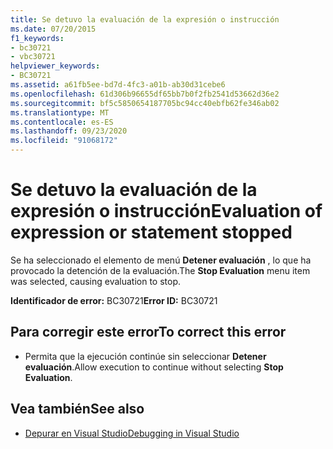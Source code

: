 ```yaml
---
title: Se detuvo la evaluación de la expresión o instrucción
ms.date: 07/20/2015
f1_keywords:
- bc30721
- vbc30721
helpviewer_keywords:
- BC30721
ms.assetid: a61fb5ee-bd7d-4fc3-a01b-ab30d31cebe6
ms.openlocfilehash: 61d306b96655df65bb7b0f2fb2541d53662d36e2
ms.sourcegitcommit: bf5c5850654187705bc94cc40ebfb62fe346ab02
ms.translationtype: MT
ms.contentlocale: es-ES
ms.lasthandoff: 09/23/2020
ms.locfileid: "91068172"
---
```

# <a name="evaluation-of-expression-or-statement-stopped"></a><span data-ttu-id="59030-102">Se detuvo la evaluación de la expresión o instrucción</span><span class="sxs-lookup"><span data-stu-id="59030-102">Evaluation of expression or statement stopped</span></span>

<span data-ttu-id="59030-103">Se ha seleccionado el elemento de menú **Detener evaluación** , lo que ha provocado la detención de la evaluación.</span><span class="sxs-lookup"><span data-stu-id="59030-103">The **Stop Evaluation** menu item was selected, causing evaluation to stop.</span></span>  
  
 <span data-ttu-id="59030-104">**Identificador de error:** BC30721</span><span class="sxs-lookup"><span data-stu-id="59030-104">**Error ID:** BC30721</span></span>  
  
## <a name="to-correct-this-error"></a><span data-ttu-id="59030-105">Para corregir este error</span><span class="sxs-lookup"><span data-stu-id="59030-105">To correct this error</span></span>  
  
- <span data-ttu-id="59030-106">Permita que la ejecución continúe sin seleccionar **Detener evaluación**.</span><span class="sxs-lookup"><span data-stu-id="59030-106">Allow execution to continue without selecting **Stop Evaluation**.</span></span>  
  
## <a name="see-also"></a><span data-ttu-id="59030-107">Vea también</span><span class="sxs-lookup"><span data-stu-id="59030-107">See also</span></span>

- [<span data-ttu-id="59030-108">Depurar en Visual Studio</span><span class="sxs-lookup"><span data-stu-id="59030-108">Debugging in Visual Studio</span></span>](/visualstudio/debugger/debugger-feature-tour)
